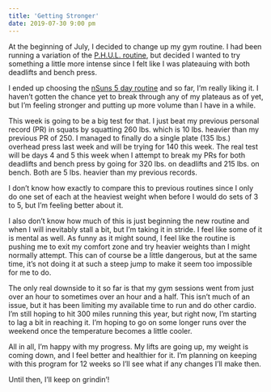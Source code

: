 ```yaml
---
title: 'Getting Stronger'
date: 2019-07-30 9:00 pm
---
```


At the beginning of July, I decided to change up my gym routine. I had been running a variation of the [P.H.U.L. routine](https://www.muscleandstrength.com/workouts/phul-workout), but decided I wanted to try something a little more intense since I felt like I was plateauing with both deadlifts and bench press.

I ended up choosing the [nSuns 5 day routine](https://liftvault.com/programs/powerlifting/n-suns-lifting-spreadsheets/#Progression_for_Main_Lifts) and so far, I’m really liking it. I haven’t gotten the chance yet to break through any of my plateaus as of yet, but I’m feeling stronger and putting up more volume than I have in a while.

This week is going to be a big test for that. I just beat my previous personal record (PR) in squats by squatting 260 lbs. which is 10 lbs. heavier than my previous PR of 250. I managed to finally do a single plate (135 lbs.) overhead press last week and will be trying for 140 this week. The real test will be days 4 and 5 this week when I attempt to break my PRs for both deadlifts and bench press by going for 320 lbs. on deadlifts and 215 lbs. on bench. Both are 5 lbs. heavier than my previous records.

I don’t know how exactly to compare this to previous routines since I only do one set of each at the heaviest weight when before I would do sets of 3 to 5, but I’m feeling better about it.

I also don’t know how much of this is just beginning the new routine and when I will inevitably stall a bit, but I’m taking it in stride. I feel like some of it is mental as well. As funny as it might sound, I feel like the routine is pushing me to exit my comfort zone and try heavier weights than I might normally attempt. This can of course be a little dangerous, but at the same time, it’s not doing it at such a steep jump to make it seem too impossible for me to do.

The only real downside to it so far is that my gym sessions went from just over an hour to sometimes over an hour and a half. This isn’t much of an issue, but it has been limiting my available time to run and do other cardio. I’m still hoping to hit 300 miles running this year, but right now, I’m starting to lag a bit in reaching it. I’m hoping to go on some longer runs over the weekend once the temperature becomes a little cooler.

All in all, I’m happy with my progress. My lifts are going up, my weight is coming down, and I feel better and healthier for it. I’m planning on keeping with this program for 12 weeks so I’ll see what if any changes I’ll make then.

Until then, I’ll keep on grindin’!

